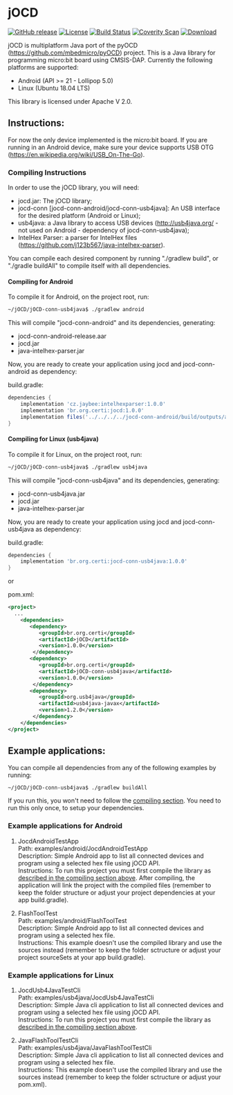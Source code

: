 <!---
 Copyright 2018 Fundação CERTI

 Licensed under the Apache License, Version 2.0 (the "License");
 you may not use this file except in compliance with the License.
 You may obtain a copy of the License at

      http://www.apache.org/licenses/LICENSE-2.0

 Unless required by applicable law or agreed to in writing, software
 distributed under the License is distributed on an "AS IS" BASIS,
 WITHOUT WARRANTIES OR CONDITIONS OF ANY KIND, either express or implied.
 See the license for the specific language governing permissions and
 limitations under the license.
-->
# jOCD
[![GitHub release](https://img.shields.io/github/release/fundacaocerti/jocd.svg)](https://github.com/fundacaocerti/jOCD)
[![License](https://img.shields.io/badge/License-Apache%202.0-blue.svg)](https://opensource.org/licenses/Apache-2.0)
[![Build Status](https://travis-ci.org/fundacaocerti/jOCD.svg?branch=master)](https://travis-ci.org/fundacaocerti/jOCD)
[![Coverity Scan](https://img.shields.io/coverity/scan/16003.svg)](https://scan.coverity.com/projects/fundacaocerti-jocd)
[![Download](https://api.bintray.com/packages/fundacaocerti/jOCD/jOCD/images/download.svg?version=v1.0) ](https://bintray.com/fundacaocerti/jOCD/jOCD/v1.0/link)

jOCD is multiplatform Java port of the pyOCD (https://github.com/mbedmicro/pyOCD) project. This is a Java library for programming micro:bit board using CMSIS-DAP. Currently the following platforms are supported:

* Android (API >= 21 - Lollipop 5.0)
* Linux (Ubuntu 18.04 LTS)

This library is licensed under Apache V 2.0.

## Instructions:

For now the only device implemented is the micro:bit board.
If you are running in an Android device, make sure your device supports USB OTG (https://en.wikipedia.org/wiki/USB_On-The-Go).

### Compiling Instructions

In order to use the jOCD library, you will need:

* jocd.jar: The jOCD library;
* jocd-conn [jocd-conn-android/jocd-conn-usb4java]: An USB interface for the desired platform (Android or Linux);
* usb4java: a Java library to access USB devices (http://usb4java.org/ - not used on Android - dependency of jocd-conn-usb4java);
* IntelHex Parser: a parser for IntelHex files (https://github.com/j123b567/java-intelhex-parser).

You can compile each desired component by running "./gradlew build", or "./gradle buildAll" to compile itself with all dependencies.

#### Compiling for Android 

To compile it for Android, on the project root, run:
```bash
~/jOCD/jOCD-conn-usb4java$ ./gradlew android
```
This will compile "jocd-conn-android" and its dependencies, generating:

* jocd-conn-android-release.aar
* jocd.jar 
* java-intelhex-parser.jar

Now, you are ready to create your application using jocd and jocd-conn-android as dependency:

build.gradle:
```groovy
dependencies {
    implementation 'cz.jaybee:intelhexparser:1.0.0'
    implementation 'br.org.certi:jocd:1.0.0'
    implementation files('../../../../jocd-conn-android/build/outputs/aar/jocd-conn-android-release.aar')
}
```

#### Compiling for Linux (usb4java)

To compile it for Linux, on the project root, run: 
```bash
~/jOCD/jOCD-conn-usb4java$ ./gradlew usb4java
```
This will compile "jocd-conn-usb4java" and its dependencies, generating:

* jocd-conn-usb4java.jar
* jocd.jar 
* java-intelhex-parser.jar

Now, you are ready to create your application using jocd and jocd-conn-usb4java as dependency:

build.gradle:
```groovy
dependencies {
    implementation 'br.org.certi:jocd-conn-usb4java:1.0.0'
}
```

or

pom.xml:
```xml
<project>
  ...
    <dependencies>
       <dependency>
          <groupId>br.org.certi</groupId>
          <artifactId>jOCD</artifactId>
          <version>1.0.0</version>
        </dependency>
       <dependency>
          <groupId>br.org.certi</groupId>
          <artifactId>jOCD-conn-usb4java</artifactId>
          <version>1.0.0</version>
        </dependency>
       <dependency>
          <groupId>org.usb4java</groupId>
          <artifactId>usb4java-javax</artifactId>
          <version>1.2.0</version>
        </dependency>
    </dependencies>
</project>
```

## Example applications:

You can compile all dependencies from any of the following examples by running:
```bash
~/jOCD/jOCD-conn-usb4java$ ./gradlew buildAll
```
If you run this, you won't need to follow the [compiling section](#compiling).
You need to run this only once, to setup your dependencies.

### Example applications for Android

1. JocdAndroidTestApp
<br />Path: examples/android/JocdAndroidTestApp
<br />Description: Simple Android app to list all connected devices and program using a selected hex file using jOCD API.
<br />Instructions: To run this project you must first compile the library as [described in the compiling section above](#compiling-for-Android). After compiling, the application will link the project with the compiled files (remember to keep the folder structure or adjust your project dependencies at your app build.gradle).

2. FlashToolTest
<br />Path: examples/android/FlashToolTest
<br />Description: Simple Android app to list all connected devices and program using a selected hex file. 
<br />Instructions: This example doesn't use the compiled library and use the sources instead (remember to keep the folder sctructure or adjust your project sourceSets at your app build.gradle).

### Example applications for Linux

1. JocdUsb4JavaTestCli
<br />Path: examples/usb4java/JocdUsb4JavaTestCli
<br />Description: Simple Java cli application to list all connected devices and program using a selected hex file using jOCD API.
<br />Instructions: To run this project you must first compile the library as [described in the compiling section above](#compiling-for-Windows,-Linux,-Mac-OS-X). 

1. JavaFlashToolTestCli
<br />Path: examples/usb4java/JavaFlashToolTestCli
<br />Description: Simple Java cli application to list all connected devices and program using a selected hex file. 
<br />Instructions: This example doesn't use the compiled library and use the sources instead (remember to keep the folder sctructure or adjust your pom.xml).
